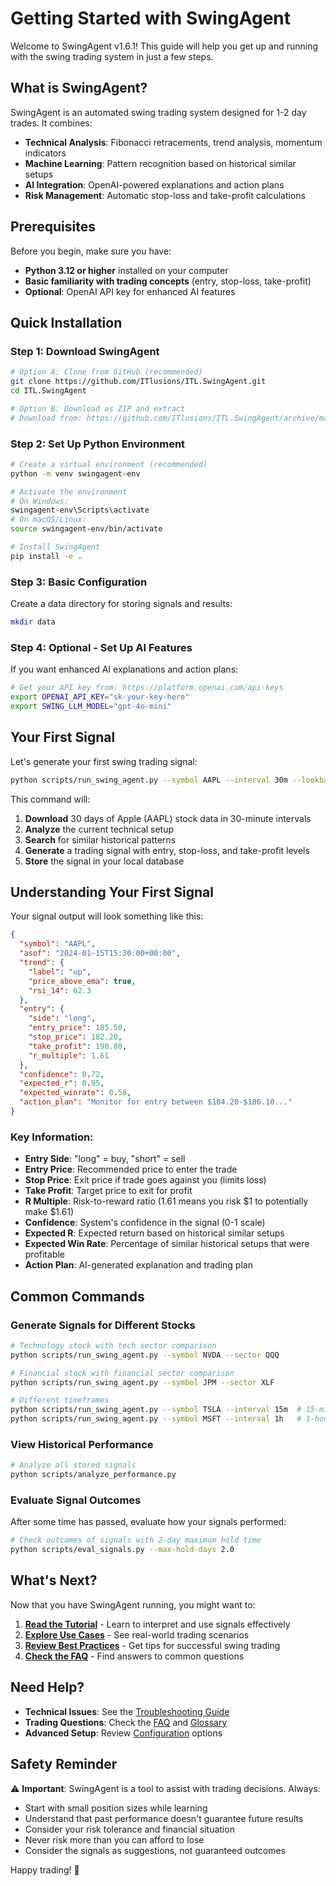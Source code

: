# Getting Started with SwingAgent

Welcome to SwingAgent v1.6.1! This guide will help you get up and running with the swing trading system in just a few steps.

## What is SwingAgent?

SwingAgent is an automated swing trading system designed for 1-2 day trades. It combines:

- **Technical Analysis**: Fibonacci retracements, trend analysis, momentum indicators
- **Machine Learning**: Pattern recognition based on historical similar setups
- **AI Integration**: OpenAI-powered explanations and action plans
- **Risk Management**: Automatic stop-loss and take-profit calculations

## Prerequisites

Before you begin, make sure you have:

- **Python 3.12 or higher** installed on your computer
- **Basic familiarity with trading concepts** (entry, stop-loss, take-profit)
- **Optional**: OpenAI API key for enhanced AI features

## Quick Installation

### Step 1: Download SwingAgent

```bash
# Option A: Clone from GitHub (recommended)
git clone https://github.com/ITlusions/ITL.SwingAgent.git
cd ITL.SwingAgent

# Option B: Download as ZIP and extract
# Download from: https://github.com/ITlusions/ITL.SwingAgent/archive/main.zip
```

### Step 2: Set Up Python Environment

```bash
# Create a virtual environment (recommended)
python -m venv swingagent-env

# Activate the environment
# On Windows:
swingagent-env\Scripts\activate
# On macOS/Linux:
source swingagent-env/bin/activate

# Install SwingAgent
pip install -e .
```

### Step 3: Basic Configuration

Create a data directory for storing signals and results:

```bash
mkdir data
```

### Step 4: Optional - Set Up AI Features

If you want enhanced AI explanations and action plans:

```bash
# Get your API key from: https://platform.openai.com/api-keys
export OPENAI_API_KEY="sk-your-key-here"
export SWING_LLM_MODEL="gpt-4o-mini"
```

## Your First Signal

Let's generate your first swing trading signal:

```bash
python scripts/run_swing_agent.py --symbol AAPL --interval 30m --lookback-days 30
```

This command will:

1. **Download** 30 days of Apple (AAPL) stock data in 30-minute intervals
2. **Analyze** the current technical setup
3. **Search** for similar historical patterns
4. **Generate** a trading signal with entry, stop-loss, and take-profit levels
5. **Store** the signal in your local database

## Understanding Your First Signal

Your signal output will look something like this:

```json
{
  "symbol": "AAPL",
  "asof": "2024-01-15T15:30:00+00:00",
  "trend": {
    "label": "up",
    "price_above_ema": true,
    "rsi_14": 62.3
  },
  "entry": {
    "side": "long",
    "entry_price": 185.50,
    "stop_price": 182.20,
    "take_profit": 190.80,
    "r_multiple": 1.61
  },
  "confidence": 0.72,
  "expected_r": 0.95,
  "expected_winrate": 0.58,
  "action_plan": "Monitor for entry between $184.20-$186.10..."
}
```

### Key Information:

- **Entry Side**: "long" = buy, "short" = sell
- **Entry Price**: Recommended price to enter the trade
- **Stop Price**: Exit price if trade goes against you (limits loss)
- **Take Profit**: Target price to exit for profit
- **R Multiple**: Risk-to-reward ratio (1.61 means you risk $1 to potentially make $1.61)
- **Confidence**: System's confidence in the signal (0-1 scale)
- **Expected R**: Expected return based on historical similar setups
- **Expected Win Rate**: Percentage of similar historical setups that were profitable
- **Action Plan**: AI-generated explanation and trading plan

## Common Commands

### Generate Signals for Different Stocks

```bash
# Technology stock with tech sector comparison
python scripts/run_swing_agent.py --symbol NVDA --sector QQQ

# Financial stock with financial sector comparison
python scripts/run_swing_agent.py --symbol JPM --sector XLF

# Different timeframes
python scripts/run_swing_agent.py --symbol TSLA --interval 15m  # 15-minute bars
python scripts/run_swing_agent.py --symbol MSFT --interval 1h   # 1-hour bars
```

### View Historical Performance

```bash
# Analyze all stored signals
python scripts/analyze_performance.py
```

### Evaluate Signal Outcomes

After some time has passed, evaluate how your signals performed:

```bash
# Check outcomes of signals with 2-day maximum hold time
python scripts/eval_signals.py --max-hold-days 2.0
```

## What's Next?

Now that you have SwingAgent running, you might want to:

1. **[Read the Tutorial](tutorial.md)** - Learn to interpret and use signals effectively
2. **[Explore Use Cases](use-cases.md)** - See real-world trading scenarios
3. **[Review Best Practices](best-practices.md)** - Get tips for successful swing trading
4. **[Check the FAQ](faq.md)** - Find answers to common questions

## Need Help?

- **Technical Issues**: See the [Troubleshooting Guide](troubleshooting.md)
- **Trading Questions**: Check the [FAQ](faq.md) and [Glossary](glossary.md)
- **Advanced Setup**: Review [Configuration](configuration.md) options

## Safety Reminder

⚠️ **Important**: SwingAgent is a tool to assist with trading decisions. Always:

- Start with small position sizes while learning
- Understand that past performance doesn't guarantee future results
- Consider your risk tolerance and financial situation
- Never risk more than you can afford to lose
- Consider the signals as suggestions, not guaranteed outcomes

Happy trading! 🚀